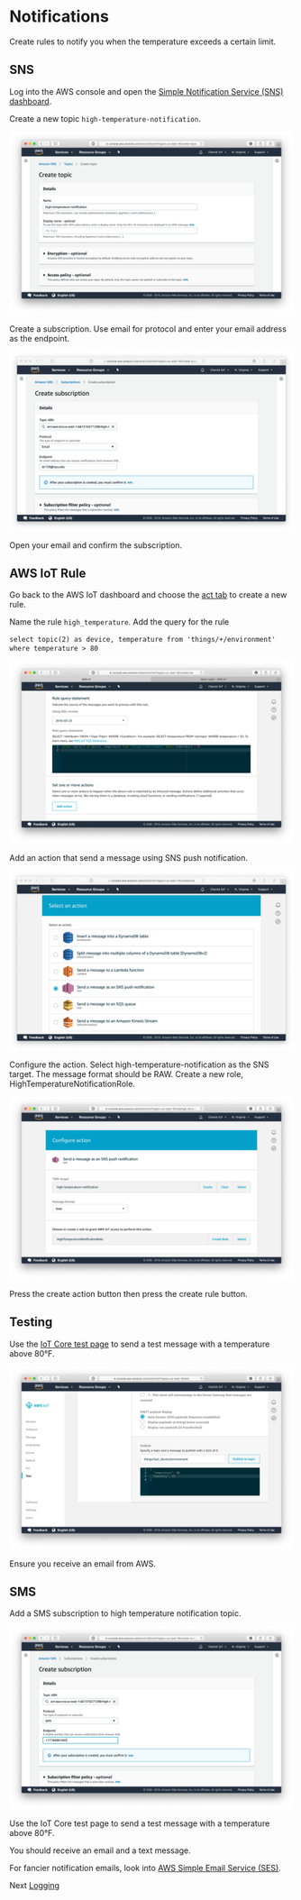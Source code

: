 # Notifications

Create rules to notify you when the temperature exceeds a certain limit.

## SNS
Log into the AWS console and open the [Simple Notification Service (SNS) dashboard](https://console.aws.amazon.com/sns/v3/home?region=us-east-1#/dashboard).

Create a new topic `high-temperature-notification`.

![](img/sns-create-topic.png)

Create a subscription. Use email for protocol and enter your email address as the endpoint.

![](img/sns-create-subscription-email.png)

Open your email and confirm the subscription.

## AWS IoT Rule

Go back to the AWS IoT dashboard and choose the [act tab](https://console.aws.amazon.com/iot/home?region=us-east-1#/rulehub) to create a new rule.

Name the rule `high_temperature`. Add the query for the rule

    select topic(2) as device, temperature from 'things/+/environment' where temperature > 80

![](img/sns-rule-query.png)

Add an action that send a message using SNS push notification.

![](img/sns-rule-action.png)

Configure the action. Select high-temperature-notification as the SNS target. The message format should be RAW. Create a new role, HighTemperatureNotificationRole.

![](img/sns-configure-action.png)

Press the create action button then press the create rule button.

## Testing

Use the [IoT Core test page](https://console.aws.amazon.com/iot/home?region=us-east-1#/test) to send a test message with a temperature above 80°F.

![](img/sns-test.png)

Ensure you receive an email from AWS.

## SMS

Add a SMS subscription to high temperature notification topic.

![](img/sns-subscribe-sms.png)

Use the IoT Core test page to send a test message with a temperature above 80°F.

You should receive an email and a text message.

For fancier notification emails, look into [AWS Simple Email Service (SES)](https://aws.amazon.com/ses/).

Next [Logging](logging.md)
